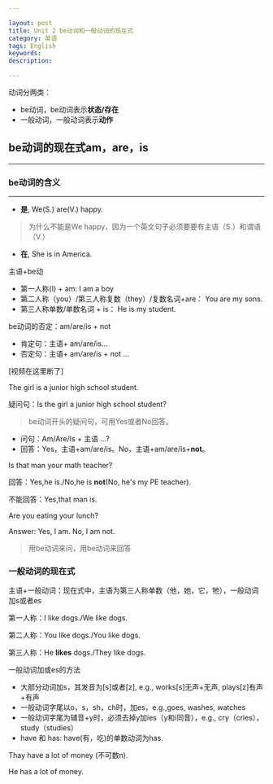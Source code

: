 ```yaml
---

layout: post
title: Unit 2 be动词和一般动词的现在式
category: 英语
tags: English
keywords: 
description: 

---
```


动词分两类：

- be动词，be动词表示**状态/存在**
- 一般动词，一般动词表示**动作**

## be动词的现在式am，are，is

----------

### be动词的含义
----------

- **是**, We(S.) are(V.) happy.

>为什么不能是We happy，因为一个英文句子必须要要有主语（S.）和谓语（V.）

- **在**, She is in America.

主语+be动

- 第一人称(I) + am: I am a boy
- 第二人称（you）/第三人称复数（they）/复数名词+are： You are my sons.
- 第三人称单数/单数名词 + is： He is my student.

be动词的否定：am/are/is + not

- 肯定句：主语+ am/are/is...
- 否定句：主语+ am/are/is + not ...

[视频在这里断了]

The girl is a junior high school student.

疑问句：Is the girl a junior high school student?

>be动词开头的疑问句，可用Yes或者No回答。

- 问句：Am/Are/Is + 主语 ...?
- 回答：Yes，主语+am/are/is。No，主语+am/are/is+**not**。 

Is that man your math teacher?

回答：Yes,he is./No,he is **not**(No, he's my PE teacher).

不能回答：Yes,that man is.

Are you eating your lunch?

Answer: Yes, I am. No, I am not.

>用be动词来问，用be动词来回答

### 一般动词的现在式
主语+一般动词：现在式中，主语为第三人称单数（他，她，它，牠），一般动词加s或者es

第一人称：I like dogs./We like dogs.

第二人称：You like dogs./You like dogs.

第三人称：He **likes** dogs./They like dogs.

一般动词加或es的方法

- 大部分动词加s，其发音为[s]或者[z], e.g., works[s]无声+无声, plays[z]有声+有声
- 一般动词字尾以o，s，sh，ch时，加es，e.g.,goes, washes, watches
- 一般动词字尾为辅音+y时，必须去掉y加ies（y和i同音），e.g., cry（cries）， study（studies） 
- have 和 has: have(有，吃)的单数动词为has.
	
Thay have a lot of money (不可数n).

He has a lot of money.